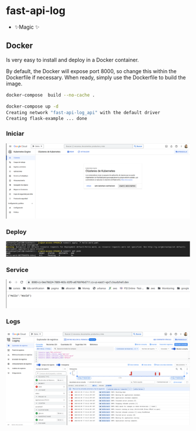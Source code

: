 # fast-api-log


- ✨Magic ✨

## Docker

Is very easy to install and deploy in a Docker container.

By default, the Docker will expose port 8000, so change this within the
Dockerfile if necessary. When ready, simply use the Dockerfile to
build the image.

```sh cd fast-api-log_api
docker-compose  build --no-cache .
```

```sh
docker-compose up -d
Creating network "fast-api-log_api" with the default driver
Creating flask-example ... done
```

### Iniciar 
![Image text](images/Demo-gke.png)

### Deploy 
![Image text](images/deploy.png)

### Service  
![Image text](images/root.png)


### Logs  
![Image text](images/panel.png)